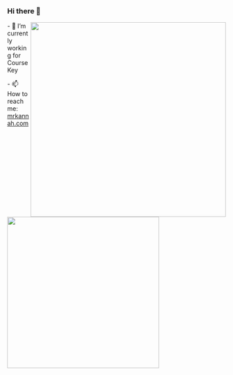 ### Hi there 👋

<div>
  <a href="https://github.com/anuraghazra/github-readme-stats">
    <img align="right" width="450" src="https://github-readme-stats.vercel.app/api?username=fadeenk&show_icons=true&hide_border=false&count_private=true" />
  </a>
  <p>- 🔭 I’m currently working for CourseKey</p>
  <p>- 📫 How to reach me: <a href="https://www.mrkannah.com/">mrkannah.com</a></p>
  <a href="https://github.com/anuraghazra/github-readme-stats">
    <img align="left" width="350" src="https://github-readme-stats.vercel.app/api/top-langs/?username=fadeenk&layout=compact" />
  </a>
</div>
